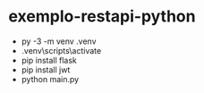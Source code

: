 # exemplo-restapi-python

 - py -3 -m venv .venv
 - .venv\scripts\activate
 - pip install flask
 - pip install jwt
 - python main.py
